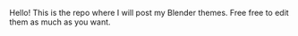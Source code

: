 Hello! This is the repo where I will post my Blender themes.
Free free to edit them as much as you want.
